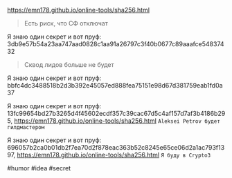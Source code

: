 https://emn178.github.io/online-tools/sha256.html

> Есть риск, что СФ отключат

Я знаю один секрет и вот пруф:  3db9e57b54a23aa747aad0828c1aa91a26797c3f40b0677c89aaafce54837432

> Сквод лидов больше не будет

Я знаю один секрет и вот пруф:  bbfc4dc3488518b2d3b392e45057ed888fea75151e98d67d381759eab1fd0a37

Я знаю один секрет и вот пруф: 13fc99654bd27b3265d4f45602ecdf357c39cac67d5c4af157d7af3b4186b295, https://emn178.github.io/online-tools/sha256.html 
`Aleksei Petrov будет гилдмастером`

Я знаю один секрет и вот пруф: 696057b2ca0b01db2f7ea70d2f878eac363b52c8245e65ce06d2a1ac793f1397, https://emn178.github.io/online-tools/sha256.html 
`Я буду в Crypto3`

#humor #idea #secret
